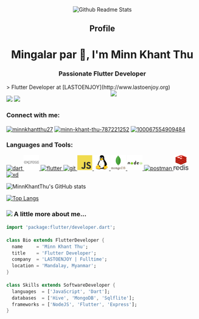 <p align="center">
 <img width="100px" src="https://res.cloudinary.com/anuraghazra/image/upload/v1594908242/logo_ccswme.svg" align="center" alt="Github Readme Stats" />
 <h2 align="center">Profile</h2>
</p>

<h1 align="center">Mingalar par 🙏, I'm Minn Khant Thu</h1>
<h3 align="center">Passionate Flutter Developer</h3>
> Flutter Developer at [LASTOENJOY](http://www.lastoenjoy.org)

<img align='right' src="https://media.giphy.com/media/M9gbBd9nbDrOTu1Mqx/giphy.gif" width="230">

[![](https://img.shields.io/badge/LinkedIn-minnkhantthu-blue)](https://www.linkedin.com/in/minn-khant-thu-787221252/)
[![](https://img.shields.io/badge/Gmail-minnkhantthu.ucsy@gmail.com-red)](mailto:minnkhantthu.ucsy@gmail.com)

<h3 align="left">Connect with me:</h3>
<p align="left">
<a href="https://twitter.com/minnkhantthu27" target="blank"><img align="center" src="https://raw.githubusercontent.com/rahuldkjain/github-profile-readme-generator/master/src/images/icons/Social/twitter.svg" alt="minnkhantthu27" height="30" width="40" /></a>
<a href="https://linkedin.com/in/minn-khant-thu-787221252" target="blank"><img align="center" src="https://raw.githubusercontent.com/rahuldkjain/github-profile-readme-generator/master/src/images/icons/Social/linked-in-alt.svg" alt="minn-khant-thu-787221252" height="30" width="40" /></a>
<a href="https://fb.com/100067554909484" target="blank"><img align="center" src="https://raw.githubusercontent.com/rahuldkjain/github-profile-readme-generator/master/src/images/icons/Social/facebook.svg" alt="100067554909484" height="30" width="40" /></a>
</p>

<h3 align="left">Languages and Tools:</h3>
<p align="left"> <a href="https://dart.dev" target="_blank" rel="noreferrer"> <img src="https://www.vectorlogo.zone/logos/dartlang/dartlang-icon.svg" alt="dart" width="40" height="40"/> </a> <a href="https://expressjs.com" target="_blank" rel="noreferrer"> <img src="https://raw.githubusercontent.com/devicons/devicon/master/icons/express/express-original-wordmark.svg" alt="express" width="40" height="40"/> </a> <a href="https://flutter.dev" target="_blank" rel="noreferrer"> <img src="https://www.vectorlogo.zone/logos/flutterio/flutterio-icon.svg" alt="flutter" width="40" height="40"/> </a> <a href="https://git-scm.com/" target="_blank" rel="noreferrer"> <img src="https://www.vectorlogo.zone/logos/git-scm/git-scm-icon.svg" alt="git" width="40" height="40"/> </a> <a href="https://developer.mozilla.org/en-US/docs/Web/JavaScript" target="_blank" rel="noreferrer"> <img src="https://raw.githubusercontent.com/devicons/devicon/master/icons/javascript/javascript-original.svg" alt="javascript" width="40" height="40"/> </a> <a href="https://www.linux.org/" target="_blank" rel="noreferrer"> <img src="https://raw.githubusercontent.com/devicons/devicon/master/icons/linux/linux-original.svg" alt="linux" width="40" height="40"/> </a> <a href="https://www.mongodb.com/" target="_blank" rel="noreferrer"> <img src="https://raw.githubusercontent.com/devicons/devicon/master/icons/mongodb/mongodb-original-wordmark.svg" alt="mongodb" width="40" height="40"/> </a> <a href="https://nodejs.org" target="_blank" rel="noreferrer"> <img src="https://raw.githubusercontent.com/devicons/devicon/master/icons/nodejs/nodejs-original-wordmark.svg" alt="nodejs" width="40" height="40"/> </a> <a href="https://postman.com" target="_blank" rel="noreferrer"> <img src="https://www.vectorlogo.zone/logos/getpostman/getpostman-icon.svg" alt="postman" width="40" height="40"/> </a> <a href="https://redis.io" target="_blank" rel="noreferrer"> <img src="https://raw.githubusercontent.com/devicons/devicon/master/icons/redis/redis-original-wordmark.svg" alt="redis" width="40" height="40"/> </a> <a href="https://www.adobe.com/products/xd.html" target="_blank" rel="noreferrer"> <img src="https://cdn.worldvectorlogo.com/logos/adobe-xd.svg" alt="xd" width="40" height="40"/> </a> </p>

![MinnKhantThu's GitHub stats](https://github-readme-stats.vercel.app/api?username=minnkhantthuu&show_icons=true&theme=cobalt)

[![Top Langs](https://github-readme-stats.vercel.app/api/top-langs/?username=minnkhantthuu&layout=compact)](https://github.com/minnkhantthuu/github-readme-stats)

### <img src="https://media.giphy.com/media/VgCDAzcKvsR6OM0uWg/giphy.gif" width="50"> A little more about me...  


```dart
import 'package:flutter/developer.dart';

class Bio extends FlutterDeveloper {
  name     = 'Minn Khant Thu';
  title    = 'Flutter Developer';
  company  = 'LASTOENJOY | Fulltime';
  location = 'Mandalay, Myanmar';
}

class Skills extends SoftwareDeveloper {
  languages  = ['JavaScript', 'Dart'];
  databases  = ['Hive', 'MongoDB', 'Sqlflite'];
  frameworks = ['NodeJS', 'Flutter', 'Express'];
}
